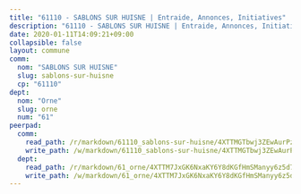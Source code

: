 ```yaml
---
title: "61110 - SABLONS SUR HUISNE | Entraide, Annonces, Initiatives"
description: "61110 - SABLONS SUR HUISNE | Entraide, Annonces, Initiatives"
date: 2020-01-11T14:09:21+09:00
collapsible: false
layout: commune
comm:
  nom: "SABLONS SUR HUISNE"
  slug: sablons-sur-huisne
  cp: "61110"
dept:
  nom: "Orne"
  slug: orne
  num: "61"
peerpad:
  comm:
    read_path: /r/markdown/61110_sablons-sur-huisne/4XTTMGTbwj3ZEwAurPzs1MnVdQadJwin4uKPada9M6ikX2pJ7
    write_path: /w/markdown/61110_sablons-sur-huisne/4XTTMGTbwj3ZEwAurPzs1MnVdQadJwin4uKPada9M6ikX2pJ7-K3TgUJ62RPwwBLvkQDaoZQJiXMg7buvZL1X55KHSw98G1DTU3Dvr58wd3dYXMt5zoDJa3d7zSztAEvi3qA5BgexBiXdA6i59y8G68iDVNW9ptDeMiPYUbxQTPDaoqu8dV2ifScYB
  dept:
    read_path: /r/markdown/61_orne/4XTTM7JxGK6NxaKY6Y8dKGfHmSManyy6z5d78TaTcUn3zJjy6
    write_path: /w/markdown/61_orne/4XTTM7JxGK6NxaKY6Y8dKGfHmSManyy6z5d78TaTcUn3zJjy6-K3TgUN9f9h2Fmk7w15QXNPtmJYWWDYEB4sLb6BW46ErzRh2NG4TmnnXd3GJfJ3dVSNBE8WudjKbLAy4CD2mQTtYeoUAUzvKztzGsCxcQ4ezpe7WGMgkNubsBkL3vV47Zushr5DqN
---
```


